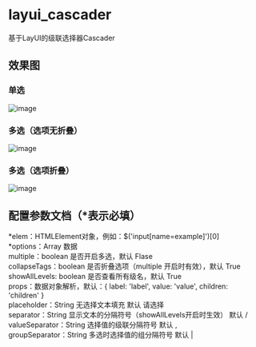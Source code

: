 # layui_cascader
基于LayUI的级联选择器Cascader

## 效果图

### 单选
 ![image](https://github.com/ringocx/layui_cascader/blob/master/mini2.gif)

### 多选（选项无折叠）
 ![image](https://github.com/ringocx/layui_cascader/blob/master/mini.gif)

### 多选（选项折叠）
 ![image](https://github.com/ringocx/layui_cascader/blob/master/mini1.gif)
  
## 配置参数文档（*表示必填）
*elem：HTMLElement对象，例如：$('input[name=example]')[0]  
*options：Array 数据  
multiple：boolean 是否开启多选，默认 Flase  
collapseTags：boolean 是否折叠选项（multiple 开启时有效），默认 True  
showAllLevels: boolean 是否查看所有级名，默认 True  
props：数据对象解析，默认：{ label: 'label', value: 'value', children: 'children' }  
placeholder：String 无选择文本填充 默认 请选择  
separator：String 显示文本的分隔符号（showAllLevels开启时生效） 默认 /  
valueSeparator：String 选择值的级联分隔符号 默认 ,  
groupSeparator：String 多选时选择值的组分隔符号 默认 |  
